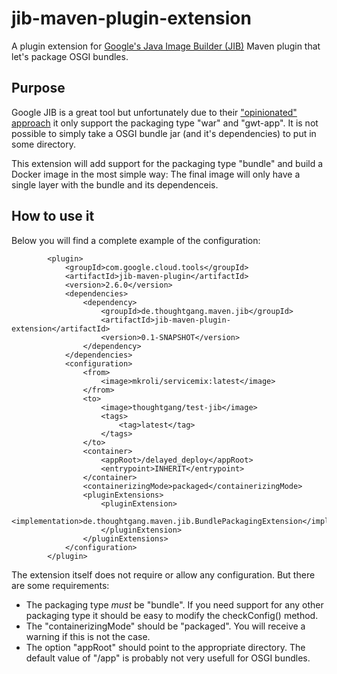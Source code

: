 # jib-maven-plugin-extension
A plugin extension for [Google's Java Image Builder (JIB)](https://github.com/GoogleContainerTools/jib) Maven plugin that let's package OSGI bundles.

## Purpose
Google JIB is a great tool but unfortunately due to their ["opinionated" approach](https://github.com/GoogleContainerTools/jib/issues/2562) it only support the packaging type "war" and "gwt-app". It is not possible to simply take a OSGI bundle jar (and it's dependencies) to put in some directory.

This extension will add support for the packaging type "bundle" and build a Docker image in the most simple way: The final image will only have a single layer with the bundle and its dependenceis.

## How to use it

Below you will find a complete example of the configuration:

            <plugin>
                <groupId>com.google.cloud.tools</groupId>
                <artifactId>jib-maven-plugin</artifactId>
                <version>2.6.0</version>
                <dependencies>
                    <dependency>
                        <groupId>de.thoughtgang.maven.jib</groupId>
                        <artifactId>jib-maven-plugin-extension</artifactId>
                        <version>0.1-SNAPSHOT</version>
                    </dependency>
                </dependencies>
                <configuration>
                    <from>
                        <image>mkroli/servicemix:latest</image>
                    </from>
                    <to>
                        <image>thoughtgang/test-jib</image>
                        <tags>
                            <tag>latest</tag>
                        </tags>
                    </to>
                    <container>
                        <appRoot>/delayed_deploy</appRoot>
                        <entrypoint>INHERIT</entrypoint>
                    </container>                    
                    <containerizingMode>packaged</containerizingMode>
                    <pluginExtensions>
                        <pluginExtension>
                            <implementation>de.thoughtgang.maven.jib.BundlePackagingExtension</implementation>
                        </pluginExtension>
                    </pluginExtensions>
                </configuration>		
            </plugin> 
            
The extension itself does not require or allow any configuration. But there are some requirements:

- The packaging type *must* be "bundle". If you need support for any other packaging type it should be easy to modify the checkConfig() method.
- The "containerizingMode" should be "packaged". You will receive a warning if this is not the case.
- The option "appRoot" should point to the appropriate directory. The default value of "/app" is probably not very usefull for OSGI bundles.
